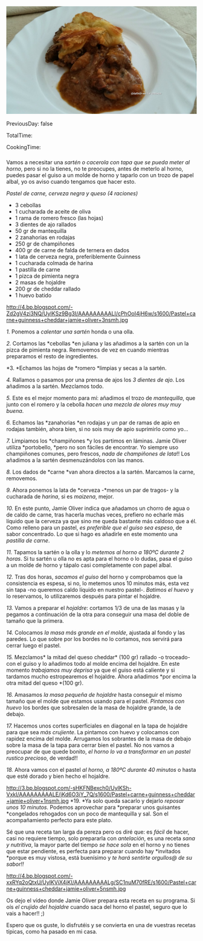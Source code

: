 [title]: #()

## 

[img]: #()

![](../docs/imgs/0048-pastel_hojaldrado_de_buey_queso_y_cerveza_5.jpg)

[#url]:#()

[]()

[recipe-time]: #()

PreviousDay: false

TotalTime: 

CookingTime: 

[ingredients-content]: #()

### 


[content]: #()


Vamos a necesitar una *sartén o cacerola con tapa* *que se pueda meter al
horno*, pero si no la tienes, no te preocupes, antes de meterlo al horno,
puedes pasar el guiso a un molde de horno y taparlo con un trozo de papel
albal, yo os aviso cuando tengamos que hacer esto.





*Pastel de carne, cerveza negra y queso (4 raciones)*


   - 3 cebollas
   - 1 cucharada de aceite de oliva
   - 1 rama de romero fresco (las hojas)
   - 3 dientes de ajo rallados
   - 50 gr de mantequilla
   - 2 zanahorias en rodajas
   - 250 gr de champiñones
   - 400 gr de carne de falda de ternera en dados
   - 1 lata de cerveza negra, preferiblemente Guinness
   - 1 cucharada colmada de harina
   - 1 pastilla de carne
   - 1 pizca de pimienta negra
   - 2 masas de hojaldre
   - 200 gr de cheddar rallado
   - 1 huevo batido

<http://4.bp.blogspot.com/-Zd2gV4zi3NQ/UyIKSz9Bg3I/AAAAAAAAALI/cPhOoI4jH6w/s1600/Pastel+carne+guinness+cheddar+jamie+oliver+3nsmh.jpg>

*1.* Ponemos a *calentar una sartén* honda o una olla.

*2.* Cortamos las *cebollas *en juliana y las añadimos a la sartén con un
la pizca de pimienta negra. Removemos de vez en cuando mientras preparamos
el resto de ingredientes.

*3. *Echamos las hojas de *romero *limpias y secas a la sartén.

*4.* Rallamos o pasamos por una prensa de ajos los *3 dientes de ajo*. Los
añadimos a la sartén. Mezclamos todo.

*5.* Este es el mejor momento para mí: añadimos el trozo de *mantequilla*,
que junto con el romero y la cebolla *hacen una mezcla de olores muy muy
buena*.

*6.* Echamos las *zanahorias *en rodajas y un par de ramas de apio en
rodajas también, ahora bien, si no sois muy de apio suprimirlo como yo...

*7.* Limpiamos los *champiñones *y los partimos en láminas. Jamie Oliver
utiliza *portobello, *pero no son fáciles de encontrar. Yo siempre uso
champiñones comunes, pero frescos, *nada de champiñones de lata*!! Los
añadimos a la sartén desmenuzándolos con las manos.

*8.* Los dados de *carne *van ahora directos a la sartén. Marcamos la
carne, removemos.

*9.* Ahora ponemos la lata de *cerveza -*menos un par de tragos- y la
cucharada de *harina*, si es *maizena*, mejor.

*10.* En este punto, Jamie Oliver indica que añadamos un chorro de agua o
de caldo de carne, tras hacerla muchas veces, prefiero no echarle más
líquido que la cerveza ya que sino me queda bastante más caldoso que a él.
Como relleno para un pastel, *es preferible que el guiso sea espeso*, de
sabor concentrado. Lo que si hago es añadirle en este momento una *pastilla
de carne*.

*11.* Tapamos la sartén o la olla y lo *metemos al horno a 180ºC durante 2
horas*. Si tu sartén u olla no es apta para el horno o lo dudas, pasa el
guiso a un molde de horno y tápalo casi completamente con papel albal.

*12.* Tras dos horas, *sacamos el guiso* del horno y comprobamos que la
consistencia es espesa, si no, lo metemos unos 10 minutos más, esta vez sin
tapa -no queremos caldo líquido en nuestro pastel-. *Batimos el huevo* y lo
reservamos, lo utilizaremos  después para pintar el hojaldre.

*13.* Vamos a preparar el *hojaldre*: cortamos 1/3 de una de las masas y la
pegamos a continuación de la otra para conseguir una masa del doble de
tamaño que la primera.

*14.* Colocamos *la masa más grande en el molde*, ajustada al fondo y las
paredes. Lo que sobre por los bordes no lo cortamos, nos servirá para
cerrar luego el pastel.

*15.* Mezclamos* la mitad del queso cheddar* (100 gr) rallado -o troceado-
con el guiso y lo añadimos todo al molde encima del hojaldre. En este
momento *trabajamos muy deprisa* ya que el guiso está caliente y si
tardamos mucho estropearemos el hojaldre. Ahora añadimos *por encima la
otra mitad del queso *(100 gr).

*16.* Amasamos *la masa pequeña de hojaldre* hasta conseguir el mismo
tamaño que el molde que estamos usando para el pastel. *Pintamos con huevo* los
bordes que sobresalen de la masa de hojaldre grande, la de debajo.

*17.* Hacemos unos cortes superficiales en diagonal en la tapa de hojaldre
para que sea *más crujiente*. La pintamos con huevo y colocamos con rapidez
encima del molde. Arrugamos los sobrantes de la masa de debajo sobre la
masa de la tapa para cerrar bien el pastel. No nos vamos a preocupar de que
quede bonito, *el horno lo va a transformar en un pastel rustico precioso*,
de verdad!!

*18.* Ahora vamos con el pastel *al horno, a 180ºC durante 40 minutos* o
hasta que esté dorado y bien hecho el hojaldre.

<http://3.bp.blogspot.com/-sHKFNBexch0/UyIKSh-VxkI/AAAAAAAAALE/jKd6O3iY_7Q/s1600/Pastel+carne+guinness+cheddar+jamie+oliver+1nsmh.jpg>
*19. *Ya solo queda sacarlo y dejarlo *reposar unos 10 minutos.* Podemos
aprovechar para *preparar unos guisantes *congelados rehogados con un poco
de mantequilla y sal. Son el acompañamiento perfecto para este plato.

Sé que una receta tan larga da pereza pero os diré que: es *fácil* de
hacer, casi no requiere tiempo, solo prepararla con *antelación*, es una
receta *sana y nutritiva*, la mayor parte del tiempo *se hace sola* en el
horno y no tienes que estar pendiente, es perfecta para preparar cuando hay
*invitados *porque es muy vistosa, está buenísimo y *te hará sentirte
orgullos@ de su sabor!!*


<http://4.bp.blogspot.com/-xxRYq2oQtxU/UyIKViX4iKI/AAAAAAAAALg/SC1nuM70fRE/s1600/Pastel+carne+guinness+cheddar+jamie+oliver+5nsmh.jpg>


Os dejo el vídeo donde Jamie Oliver prepara esta receta en su programa.
Si oís *el crujido del hojaldre* cuando saca del horno el pastel, seguro
que lo vais a hacer!! ;)





Espero que os guste, lo disfrutéis y se convierta en una de vuestras
recetas típicas, como ha pasado en mi casa.
